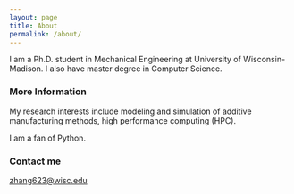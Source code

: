 ```yaml
---
layout: page
title: About
permalink: /about/
---
```


I am a Ph.D. student in Mechanical Engineering at University of
Wisconsin-Madison. I also have master degree in Computer Science.

### More Information

My research interests include modeling and simulation of additive manufacturing
methods, high performance computing (HPC).

I am a fan of Python.


### Contact me

[zhang623@wisc.edu](mailto:zhang623@wisc.edu)
